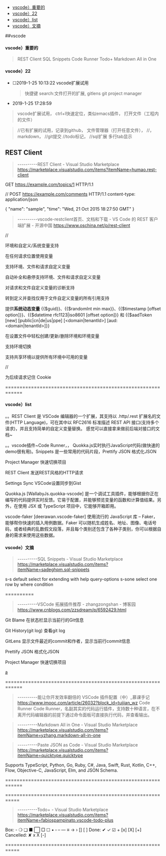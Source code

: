 
- [vscode）重要的](#vscode%E9%87%8D%E8%A6%81%E7%9A%84)
- [vscode）22](#vscode22)
- [vscode）list](#vscodelist)
- [vscode）文摘](#vscode%E6%96%87%E6%91%98)



##vscode

#### vscode）重要的
> REST Client 
> SQL Snippets
> Code Runner
> Todo+
> Markdown All in One

#### vscode）22

+ ☐2019-1-25 10:13:22
vscode扩展试用
  > 快捷键
  search:文件打开的扩展,
  gitlens
  git project manager

+ 2019-1-25 17:28:59
>vscode扩展试用，
  ctrl+l快速定位，类似emacs插件，
  打开文件（工程内的文件）

>//已有扩展的试用，记录到github，
文件管理器（打开任意文件），
//，markdown，
//git提交
//todo标记，
//sql扩展
多行tab显示




## REST Client

> ----------REST Client - Visual Studio Marketplace
> https://marketplace.visualstudio.com/items?itemName=humao.rest-client

GET https://example.com/topics/1 HTTP/1.1

//
POST https://example.com/comments HTTP/1.1
content-type: application/json

{
    "name": "sample",
    "time": "Wed, 21 Oct 2015 18:27:50 GMT"
}

> ----------vscode-restclient首页、文档和下载 - VS Code 的 REST 客户端扩展 - 开源中国
> https://www.oschina.net/p/rest-client

//

环境和自定义/系统变量支持

在任何请求位置使用变量

支持环境、文件和请求自定义变量

自动补全和悬停支持环境、文件和请求自定义变量

对请求和文件自定义变量的诊断支持

转到定义并查找仅用于文件自定义变量的所有引用支持

提供**系统动态变量** {{$guid}}、{{$randomInt min max}}、{{$timestamp [offset option]}}、{{$datetime rfc1123|iso8601 [offset option]}} 和 {{$aadToken [new] [public|cn|de|us|ppe] [<domain|tenantId>] [aud:<domain|tenantId>]}}

在设置文件中轻松创建/更新/删除环境和环境变量

支持环境切换

支持共享环境以提供所有环境中可用的变量

//

为后续请求记住 Cookie


============================================================


<!-- list -->
#### vscode）list

。。REST Client 是 VSCode 编辑器的一个扩展，其支持以 .http/.rest 扩展名的文件(HTTP Language)，可在其中以 RFC2616 标准描述 REST API 接口(支持多个请求)，并且支持简单的自定义变量替换。 
感觉可以直接拿来做前后端对接口的文档~

。。vscode插件~Code Runner，， Quokka.js实时执行JavaScript代码(做快速的demo很有用)。Snippets 是一些常用的代码片段，Prettify JSON 格式化JSON

Project Manager 快速切换项目

REST Client 发送REST风格的HTTP请求

Settings Sync VSCode设置同步到Gist

Quokka.js [WallabyJs.quokka-vscode] 是一个调试工具插件，能够根据你正在编写的代码提供实时反馈。它易于配置，并能够预览变量的函数和计算值结果。另外，在使用 JSX 或 TypeScript 项目中，它能够开箱即用。

vscode-faker [deerawan.vscode-faker]  使用流行的 JavaScript 库 – Faker，能够帮你快速的插入用例数据。Faker 可以随机生成姓名、地址、图像、电话号码，或者经典的乱数假文段落，并且每个类别还包含了各种子类别，你可以根据自身的需求来使用这些数据。



#### vscode）文摘
> ----------SQL Snippets - Visual Studio Marketplace
> https://marketplace.visualstudio.com/items?itemName=sadeghpm.sql-snippets

s-s	default select for extending with help query-options
s-sone	select one row by where condition

==========

> ----------VSCode 拓展插件推荐 - zhangzongshan - 博客园
> https://www.cnblogs.com/zzsdream/p/6592429.html

Git Blame 在状态栏显示当前行的Git信息

Git History(git log) 查看git log

GitLens 显示文件最近的commit和作者，显示当前行commit信息

Prettify JSON 格式化JSON

Project Manager 快速切换项目

[a](#)

============================================================



> ----------能让你开发效率翻倍的 VSCode 插件配置（中）_慕课手记
> https://www.imooc.com/article/26032?block_id=tuijian_wz
Code Runner
Code Runner，名副其实的代码运行插件，支持数十种语言，在不离开代码编辑器的前提下通过命令面板可直接执行代码，并查看输出。

> ----------Markdown All in One - Visual Studio Marketplace
> https://marketplace.visualstudio.com/items?itemName=yzhang.markdown-all-in-one

> ----------Paste JSON as Code - Visual Studio Marketplace
> https://marketplace.visualstudio.com/items?itemName=quicktype.quicktype

Supports TypeScript, Python, Go, Ruby, C#, Java, Swift, Rust, Kotlin, C++, Flow, Objective-C, JavaScript, Elm, and JSON Schema.

============================================================



===========================================================

> ----------Todo+ - Visual Studio Marketplace
> https://marketplace.visualstudio.com/items?itemName=fabiospampinato.vscode-todo-plus

Box: - ❍ ❑ ■ ⬜ □ ☐ ▪ ▫ – — ≡ → › [] [ ]
Done: ✔ ✓ ☑ + [x] [X] [+]
Cancelled: ✘ x X [-]

===========================================================



